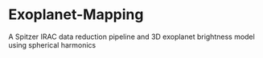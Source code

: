# Exoplanet-Mapping
A Spitzer IRAC data reduction pipeline and 3D exoplanet brightness model using spherical harmonics
